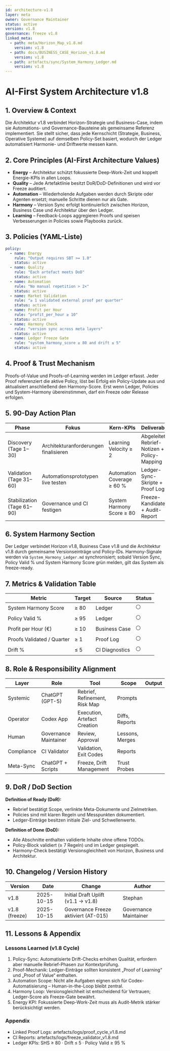```yaml
---
id: architecture-v1.8
layer: meta
owner: Governance Maintainer
status: active
version: v1.8
governance: freeze v1.8
linked_meta:
  - path: meta/Horizon_Map_v1.8.md
    version: v1.8
  - path: docs/BUSINESS_CASE_Horizon_v1.8.md
    version: v1.8
  - path: artefacts/sync/System_Harmony_Ledger.md
    version: v1.8
---
```


# AI-First System Architecture v1.8

## 1. Overview & Context
Die Architektur v1.8 verbindet Horizon-Strategie und Business-Case, indem sie Automations- und Governance-Bausteine als gemeinsame Referenz implementiert. Sie stellt sicher, dass jede Kernschicht (Strategie, Business, Operative Systeme) auf demselben Policy-Set basiert, wodurch der Ledger automatisiert Harmonie- und Driftwerte messen kann.

## 2. Core Principles (AI-First Architecture Values)
- **Energy** – Architektur schützt fokussierte Deep-Work-Zeit und koppelt Energie-KPIs in allen Loops.
- **Quality** – Jede Artefaktlinie besitzt DoR/DoD-Definitionen und wird vor Freeze auditiert.
- **Automation** – Wiederholende Aufgaben werden durch Skripte oder Agenten ersetzt; manuelle Schritte dienen nur als Gate.
- **Harmony** – Version Sync erfolgt kontinuierlich zwischen Horizon, Business Case und Architektur über den Ledger.
- **Learning** – Feedback-Loops aggregieren Proofs und speisen Verbesserungen in Policies sowie Playbooks zurück.

## 3. Policies (YAML-Liste)
```yaml
policy:
  - name: Energy
    rule: "Output requires SBT >= 1.0"
    status: active
  - name: Quality
    rule: "Each artefact meets DoD"
    status: active
  - name: Automation
    rule: "No manual repetition > 2×"
    status: active
  - name: Market Validation
    rule: "≥ 1 validated external proof per quarter"
    status: active
  - name: Profit per Hour
    rule: "profit_per_hour ≥ 10"
    status: active
  - name: Harmony Check
    rule: "version sync across meta layers"
    status: active
  - name: Ledger Freeze Gate
    rule: "system_harmony_score ≥ 80 and drift ≤ 5"
    status: active
```

## 4. Proof & Trust Mechanism
Proofs-of-Value und Proofs-of-Learning werden im Ledger erfasst. Jeder Proof referenziert die aktive Policy, löst bei Erfolg ein Policy-Update aus und aktualisiert anschließend den Harmony-Score. Erst wenn Ledger, Policies und System-Harmony übereinstimmen, darf ein Freeze oder Release erfolgen.

## 5. 90-Day Action Plan
| Phase | Fokus | Kern-KPIs | Deliverables |
| --- | --- | --- | --- |
| Discovery (Tage 1–30) | Architekturanforderungen finalisieren | Learning Velocity ≥ 2 | Abgeleitete Rebrief-Notizen + Policy-Mapping |
| Validation (Tage 31–60) | Automationsprototypen live testen | Automation Coverage ≥ 60 % | Ledger-Sync-Skripte + Proof Logs |
| Stabilization (Tage 61–90) | Governance und CI festigen | System Harmony Score ≥ 80 | Freeze-Kandidaten + Audit-Report |

## 6. System Harmony Section
Der Ledger verbindet Horizon v1.8, Business Case v1.8 und die Architektur v1.8 durch gemeinsame Versionseinträge und Policy-IDs. Harmony-Signale werden via `System_Harmony_Ledger.md` synchronisiert; sobald Version Sync, Policy Valid % und System Harmony Score grün melden, gilt das System als freeze-ready.

## 7. Metrics & Validation Table
| Metric | Target | Source | Status |
| --- | --- | --- | --- |
| System Harmony Score | ≥ 80 | Ledger | ⚪ |
| Policy Valid % | ≥ 95 | Ledger | ⚪ |
| Profit per Hour (€) | ≥ 10 | Business Case | ⚪ |
| Proofs Validated / Quarter | ≥ 1 | Proof Log | ⚪ |
| Drift % | ≤ 5 | CI Diagnostics | ⚪ |

## 8. Role & Responsibility Alignment
| Layer | Role | Tool | Scope | Output |
| --- | --- | --- | --- | --- |
| Systemic | ChatGPT (GPT-5) | Rebrief, Refinement, Risk Map | Prompts |  |
| Operator | Codex App | Execution, Artefact Creation | Diffs, Reports |  |
| Human | Governance Maintainer | Review, Approval | Lessons, Merges |  |
| Compliance | CI Validator | Validation, Exit Codes | Reports |  |
| Meta-Sync | ChatGPT + Scripts | Freeze, Drift Management | Trust Probes |  |

## 9. DoR / DoD Section
**Definition of Ready (DoR):**
- Rebrief bestätigt Scope, verlinkte Meta-Dokumente und Zielmetriken.
- Policies sind mit klaren Regeln und Messpunkten dokumentiert.
- Ledger-Einträge besitzen initiale Ziel- und Schwellenwerte.

**Definition of Done (DoD):**
- Alle Abschnitte enthalten validierte Inhalte ohne offene TODOs.
- Policy-Block validiert (≥ 7 Regeln) und im Ledger gespiegelt.
- Harmony-Check bestätigt Versionsgleichheit von Horizon, Business und Architektur.

## 10. Changelog / Version History
| Version | Date | Change | Author |
| --- | --- | --- | --- |
| v1.8 | 2025-10-15 | Initial Draft Uplift (v1.1 → v1.8) | Stephan |
| v1.8 (freeze) | 2025-10-15 | Governance Freeze aktiviert (AT-015) | Governance Maintainer |

## 11. Lessons & Appendix
### Lessons Learned (v1.8 Cycle)
1. Policy-Sync: Automatisierte Drift-Checks erhöhen Qualität, erfordern aber manuelle Rebrief-Phasen zur Kontextprüfung.
2. Proof-Mechanik: Ledger-Einträge sollten konsistent „Proof of Learning“ und „Proof of Value“ enthalten.
3. Automation Scope: Nicht alle Aufgaben eignen sich für Codex-Automatisierung – Human-in-the-Loop bleibt zentral.
4. Harmony Loop: Versionsgleichheit ist entscheidend für Vertrauen; Ledger-Score als Freeze-Gate bewährt.
5. Energy KPI: Fokussierte Deep-Work-Zeit muss als Audit-Metrik stärker berücksichtigt werden.
### Appendix
- Linked Proof Logs: artefacts/logs/proof_cycle_v1.8.md
- CI Reports: artefacts/logs/freeze_validator_v1.8.md
- Ledger KPIs: SHS ≥ 80 · Drift ≤ 5 · Policy Valid ≥ 95 %
